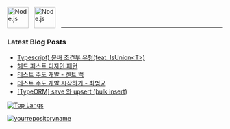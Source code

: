 <img align="left" alt="Node.js" width="50px" src="https://cdn.jsdelivr.net/gh/devicons/devicon/icons/nodejs/nodejs-original.svg" style="padding-right:10px;" /><img align="left" alt="Node.js" width="50px" src="https://cdn.jsdelivr.net/gh/devicons/devicon/icons/nestjs/nestjs-plain.svg" style="padding-right:10px;" />

<br />
<br />

---

### Latest Blog Posts 
<!-- [codeSTACKr](https://github.com/codeSTACKr) -->
<!-- BLOG-POST-LIST:START -->
- [Typescript&rpar; 분배 조건부 유형&lpar;feat. IsUnion&lt;T&gt;&rpar;](https://velog.io/@isntkyu/Typescript-%EB%B6%84%EB%B0%B0-%EC%A1%B0%EA%B1%B4%EB%B6%80-%EC%9C%A0%ED%98%95feat.-IsUnionT)
- [헤드 퍼스트 디자인 패턴](https://velog.io/@isntkyu/%EB%8F%85%ED%9B%84%EA%B0%90-%ED%97%A4%EB%93%9C-%ED%8D%BC%EC%8A%A4%ED%8A%B8-%EB%94%94%EC%9E%90%EC%9D%B8-%ED%8C%A8%ED%84%B4)
- [테스트 주도 개발 - 켄트 백](https://velog.io/@isntkyu/%EB%8F%85%ED%9B%84%EA%B0%90-%ED%85%8C%EC%8A%A4%ED%8A%B8-%EC%A3%BC%EB%8F%84-%EA%B0%9C%EB%B0%9C-%EC%BC%84%ED%8A%B8-%EB%B0%B1)
- [테스트 주도 개발 시작하기 - 최범균](https://velog.io/@isntkyu/%ED%85%8C%EC%8A%A4%ED%8A%B8-%EC%A3%BC%EB%8F%84-%EA%B0%9C%EB%B0%9C-%EC%8B%9C%EC%9E%91%ED%95%98%EA%B8%B0-%EC%B5%9C%EB%B2%94%EA%B7%A0-%EB%8F%85%ED%9B%84%EA%B0%90)
- [[TypeORM] save 와 upsert &lpar;bulk insert&rpar;](https://velog.io/@isntkyu/TypeORM-save-%EC%99%80-upsert-bulk-insert)
<!-- BLOG-POST-LIST:END -->


[![Top Langs](https://github-readme-stats.vercel.app/api/top-langs/?username=isntkyu&layout=compact)](https://github.com/isntkyu)
  
   
   
[![yourrepositoryname](https://github-readme-stats.vercel.app/api/pin/?username=isntkyu&repo=velog-total)](https://github.com/isntkyu/velog-total)
